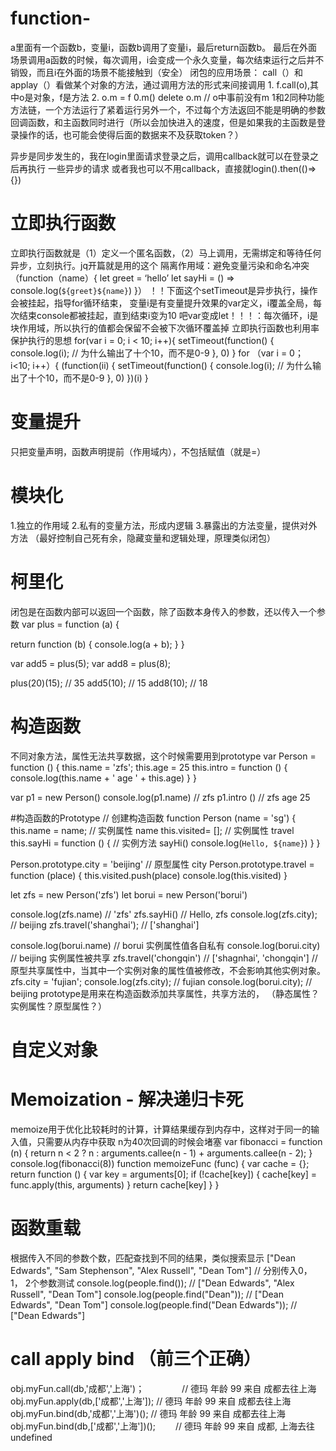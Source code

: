 # function-
a里面有一个函数b，变量i，函数b调用了变量i，最后return函数b。
最后在外面场景调用a函数的时候，每次调用，i会变成一个永久变量，每次结束运行之后并不销毁，而且i在外面的场景不能接触到（安全）
闭包的应用场景：
call（）和applay（）看做某个对象的方法，通过调用方法的形式来间接调用
1. 
f.call(o),其中o是对象，f是方法
2.
o.m = f
0.m()
delete o.m  // o中事前没有m
1和2同种功能
方法链，一个方法运行了紧着运行另外一个，不过每个方法返回不能是明确的参数
回调函数，和主函数同时进行（所以会加快进入的速度，但是如果我的主函数是登录操作的话，也可能会使得后面的数据来不及获取token？）

异步是同步发生的，我在login里面请求登录之后，调用callback就可以在登录之后再执行 一些异步的请求
或者我也可以不用callback，直接就login().then(()=>{})
# 立即执行函数
立即执行函数就是（1）定义一个匿名函数，（2）马上调用，无需绑定和等待任何异步，立刻执行。jq开篇就是用的这个
隔离作用域：避免变量污染和命名冲突
（function（name）{
  let greet = ‘hello’
  let sayHi = () => console.log(`${greet}${name}`)
}）
！！下面这个setTimeout是异步执行，操作会被挂起，指导for循环结束，
变量i是有变量提升效果的var定义，i覆盖全局，每次结束console都被挂起，直到结束i变为10
吧var变成let！！！：每次循环，i是块作用域，所以执行的值都会保留不会被下次循环覆盖掉
立即执行函数也利用率保护执行的思想
for(var i = 0; i < 10; i++){
  setTimeout(function() {
    console.log(i);   // 为什么输出了十个10，而不是0-9
  }, 0)
}
for （var i = 0； i<10; i++）{
 (function(ii) {
    setTimeout(function() {
    console.log(i);   // 为什么输出了十个10，而不是0-9
  }, 0)
 })(i)
}
# 变量提升
只把变量声明，函数声明提前（作用域内），不包括赋值（就是=）
# 模块化
1.独立的作用域
2.私有的变量方法，形成内逻辑
3.暴露出的方法变量，提供对外方法
（最好控制自己死有余，隐藏变量和逻辑处理，原理类似闭包）
# 柯里化
闭包是在函数内部可以返回一个函数，除了函数本身传入的参数，还以传入一个参数
var plus = function (a) {
  
  return function (b) {
    console.log(a + b);
  }
}

var add5 = plus(5);
var add8 = plus(8);

plus(20)(15);  // 35
add5(10); // 15
add8(10);  // 18
# 构造函数
不同对象方法，属性无法共享数据，这个时候需要用到prototype
var Person = function () {
  this.name = 'zfs';
  this.age = 25
  this.intro = function () {
    console.log(this.name + ' age '  +  this.age)
  }
}

var p1 = new Person()
console.log(p1.name)  // zfs
p1.intro ()  // zfs age 25

#构造函数的Prototype 
// 创建构造函数
function Person (name = 'sg') {
  this.name = name;  // 实例属性 name
  this.visited= [];  // 实例属性 travel
  this.sayHi = function () {  // 实例方法 sayHi()
    console.log(`Hello, ${name}`)
  }
}

Person.prototype.city = 'beijing'  // 原型属性 city
Person.prototype.travel = function (place) {
  this.visited.push(place)
  console.log(this.visited)
}

let zfs = new Person('zfs')
let borui = new Person('borui')

console.log(zfs.name)  // 'zfs'
zfs.sayHi()  // Hello, zfs
console.log(zfs.city);  // beijing
zfs.travel('shanghai'); // ['shanghai']

console.log(borui.name)  // borui  实例属性值各自私有
console.log(borui.city)  // beijing 实例属性被共享
zfs.travel('chongqin')  // ['shagnhai', 'chongqin'] 
// 原型共享属性中，当其中一个实例对象的属性值被修改，不会影响其他实例对象。
zfs.city = 'fujian'; 
console.log(zfs.city);  // fujian
console.log(borui.city);  // beijing
prototype是用来在构造函数添加共享属性，共享方法的，
（静态属性？实例属性？原型属性？）
# 自定义对象
# Memoization - 解决递归卡死
memoize用于优化比较耗时的计算，计算结果缓存到内存中，这样对于同一的输入值，只需要从内存中获取
n为40次回调的时候会堵塞
var fibonacci = function (n) {
  return n < 2 ? n : arguments.callee(n - 1) + arguments.callee(n - 2);
}
console.log(fibonacci(8))
function memoizeFunc (func) {
  var cache = {};
  return function () {
    var key = arguments[0];
    if (!cache[key]) {
      cache[key] = func.apply(this, arguments)
    }
    return cache[key]
  }
}
# 函数重载 
根据传入不同的参数个数，匹配查找到不同的结果，类似搜索显示
["Dean Edwards", "Sam Stephenson", "Alex Russell", "Dean Tom"]
// 分别传入0， 1， 2个参数测试
console.log(people.find());  // ["Dean Edwards", "Alex Russell", "Dean Tom"]
console.log(people.find("Dean"));  // ["Dean Edwards", "Dean Tom"]
console.log(people.find("Dean Edwards"));  // ["Dean Edwards"]
# call apply bind （前三个正确）
obj.myFun.call(db,'成都','上海')；　　　　 // 德玛 年龄 99  来自 成都去往上海
obj.myFun.apply(db,['成都','上海']);      // 德玛 年龄 99  来自 成都去往上海  
obj.myFun.bind(db,'成都','上海')();       // 德玛 年龄 99  来自 成都去往上海
obj.myFun.bind(db,['成都','上海'])();　　 // 德玛 年龄 99  来自 成都, 上海去往 undefined
